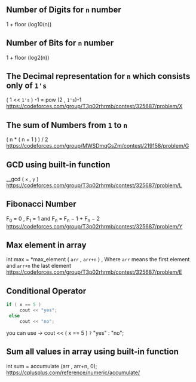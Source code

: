 ## Number of Digits for `n` number
1 + floor (log10(n))

## Number of Bits for `n` number
1 + floor (log2(n))

## The Decimal representation for `n`  which consists only of `1's`
 ( 1 << `1's` ) -1 = pow (2 , `1's`)-1  
 https://codeforces.com/group/T3p02rhrmb/contest/325687/problem/X  
 
 ## The sum of Numbers from `1` to `n`
 ( n * ( n + 1 ) ) / 2  
 https://codeforces.com/group/MWSDmqGsZm/contest/219158/problem/G

## GCD using built-in function
__gcd ( `x` ,  `y` )   
https://codeforces.com/group/T3p02rhrmb/contest/325687/problem/L

## Fibonacci Number
F<sub>0</sub> = 0 , F<sub>1</sub> = 1  and F<sub>n</sub> = F<sub>n</sub> − 1 + F<sub>n</sub> − 2   
https://codeforces.com/group/T3p02rhrmb/contest/325687/problem/Y

## Max element in array
 int max = *max_element ( `arr` , `arr+n` )  , Where `arr` means the first element and `arr+n` the last element  
 https://codeforces.com/group/T3p02rhrmb/contest/325687/problem/E  
 
 ## Conditional Operator
 ```c
 if ( x == 5 )  
      cout << "yes";  
  else  
      cout << "no"; 
 ```
  you can use &rarr; cout << ( x == 5 ) `?` "yes" : "no";   
  
  ## Sum all values in array using built-in function 
   int sum = accumulate (arr , arr+n, 0);   
   https://cplusplus.com/reference/numeric/accumulate/
 
 

